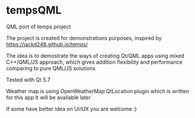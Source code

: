 # tempsQML
QML port of temps project

The project is created for demonstrations purposes, inspired by https://jackd248.github.io/temps/

The idea is to demostrate the ways of creating Qt/QML apps using mixed C++/QML/JS approach, which gives addition flexibility and performance comparing to pure QML/JS solutions

Tested with Qt 5.7

Weather map is using OpenWeatherMap QtLocation plugin which is written for this app
It will be available later

If some have better idea on UI/UX you are welcome :)
